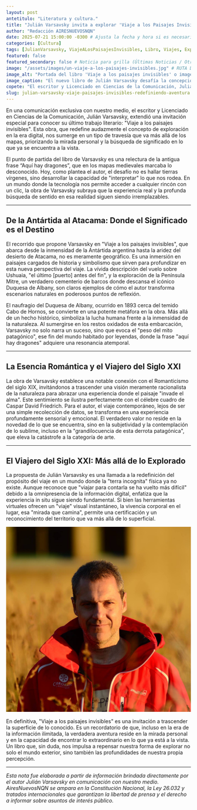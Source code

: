 ```yaml
---
layout: post
antetitulo: "Literatura y cultura."
title: "Julián Varsavsky invita a explorar 'Viaje a los Paisajes Invisibles': Redefiniendo la Aventura en un Mundo Hiperconectado."
author: "Redacción AIRESNUEVOSNQN"
date: 2025-07-21 15:00:00 -0300 # Ajusta la fecha y hora si es necesario (asumo una hora posterior a la recepción de la comunicación)
categories: [Cultura]
tags: [JulianVarsavsky, ViajeALosPaisajesInvisibles, Libro, Viajes, Exploracion, Romanticismo, Antartida, Atacama, Patagonia, CaboDeHornos, DuquesaDeAlbany, LiteraturaDeViajes, Percepcion, Escritor, Comunicacion]
featured: false
featured_secondary: false # Noticia para grilla (Últimas Noticias / Otras Grillas)
image: "/assets/images/un-viaje-a-los-paisajes-invisibles.jpg" # RUTA DE LA IMAGEN (SUGERENCIA: 400px de ancho por 225px de alto - proporción 16:9)
image_alt: "Portada del libro 'Viaje a los paisajes invisibles' o imagen de Julián Varsavsky."
image_caption: "El nuevo libro de Julián Varsavsky desafía la concepción tradicional del viaje."
copete: "El escritor y Licenciado en Ciencias de la Comunicación, Julián Varsavsky, extendió una invitación especial para conocer su último trabajo literario: 'Viaje a los paisajes invisibles' de Antártida a Atacama."
slug: julian-varsavsky-viaje-paisajes-invisibles-redefiniendo-aventura
---
```


En una comunicación exclusiva con nuestro medio, el escritor y Licenciado en Ciencias de la Comunicación, Julián Varsavsky, extendió una invitación especial para conocer su último trabajo literario: "Viaje a los paisajes invisibles". Esta obra, que redefine audazmente el concepto de exploración en la era digital, nos sumerge en un tipo de travesía que va más allá de los mapas, priorizando la mirada personal y la búsqueda de significado en lo que ya se encuentra a la vista.

El punto de partida del libro de Varsavsky es una relectura de la antigua frase “Aquí hay dragones”, que en los mapas medievales marcaba lo desconocido. Hoy, como plantea el autor, el desafío no es hallar tierras vírgenes, sino desarrollar la capacidad de "interpretar" lo que nos rodea. En un mundo donde la tecnología nos permite acceder a cualquier rincón con un clic, la obra de Varsavsky subraya que la experiencia real y la profunda búsqueda de sentido en esa realidad siguen siendo irremplazables.

---

## De la Antártida al Atacama: Donde el Significado es el Destino 

El recorrido que propone Varsavsky en "Viaje a los paisajes invisibles", que abarca desde la inmensidad de la Antártida argentina hasta la aridez del desierto de Atacama, no es meramente geográfico. Es una inmersión en paisajes cargados de historia y simbolismo que sirven para profundizar en esta nueva perspectiva del viaje. La vívida descripción del vuelo sobre Ushuaia, "el último [puerto] antes del fin", y la exploración de la Península Mitre, un verdadero cementerio de barcos donde descansa el icónico Duquesa de Albany, son claros ejemplos de cómo el autor transforma escenarios naturales en poderosos puntos de reflexión.

El naufragio del Duquesa de Albany, ocurrido en 1893 cerca del temido Cabo de Hornos, se convierte en una potente metáfora en la obra. Más allá de un hecho histórico, simboliza la lucha humana frente a la inmensidad de la naturaleza. Al sumergirse en los restos oxidados de esta embarcación, Varsavsky no solo narra un suceso, sino que evoca el "peso del mito patagónico", ese fin del mundo habitado por leyendas, donde la frase "aquí hay dragones" adquiere una resonancia atemporal.

---

## La Esencia Romántica y el Viajero del Siglo XXI 

La obra de Varsavsky establece una notable conexión con el Romanticismo del siglo XIX, invitándonos a trascender una visión meramente racionalista de la naturaleza para abrazar una experiencia donde el paisaje "invade el alma". Este sentimiento se ilustra perfectamente con el célebre cuadro  de Caspar David Friedrich. Para el autor, el viaje contemporáneo, lejos de ser una simple recolección de datos, se transforma en una experiencia profundamente sensorial y emocional. El verdadero valor no reside en la novedad de lo que se encuentra, sino en la subjetividad y la contemplación de lo sublime, incluso en la "grandilocuencia de esta derrota patagónica", que eleva la catástrofe a la categoría de arte.

---

## El Viajero del Siglo XXI: Más allá de lo Explorado 

La propuesta de Julián Varsavsky es una llamada a la redefinición del propósito del viaje en un mundo donde la "terra incognita" física ya no existe. Aunque reconoce que "viajar para contarla se ha vuelto más difícil" debido a la omnipresencia de la información digital, enfatiza que la experiencia in situ sigue siendo fundamental. Si bien las herramientas virtuales ofrecen un "viaje" visual instantáneo, la vivencia corporal en el lugar, esa "mirada que camina", permite una certificación y un reconocimiento del territorio que va más allá de lo superficial.

![Julián Varsavsky nació el 5 de junio de 1971](/assets/images/Julian-Varsavsky.jpg) 

En definitiva, "Viaje a los paisajes invisibles" es una invitación a trascender la superficie de lo conocido. Es un recordatorio de que, incluso en la era de la información ilimitada, la verdadera aventura reside en la mirada personal y en la capacidad de encontrar lo extraordinario en lo que ya está a la vista. Un libro que, sin duda, nos impulsa a repensar nuestra forma de explorar no solo el mundo exterior, sino también las profundidades de nuestra propia percepción.

---
*Esta nota fue elaborada a partir de información brindada directamente por el autor Julián Varsavsky en comunicación con nuestro medio. AiresNuevosNQN se ampara en la Constitución Nacional, la Ley 26.032 y tratados internacionales que garantizan la libertad de prensa y el derecho a informar sobre asuntos de interés público.*